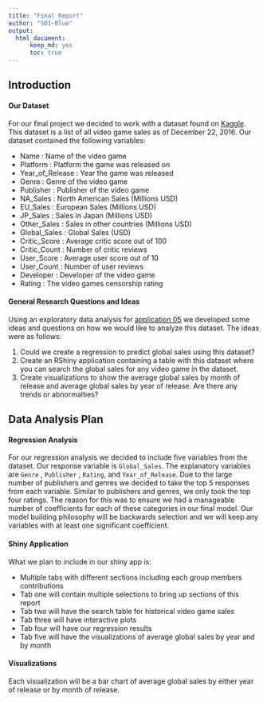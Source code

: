 ```yaml
---
title: "Final Report"
author: "S01-Blue"
output: 
  html_document:
      keep_md: yes
      toc: true
---
```





## Introduction

#### Our Dataset

For our final project we decided to work with a dataset found on [Kaggle](https://www.kaggle.com/). This dataset is a list of all video game sales as of December 22, 2016. Our dataset contained the following variables:

- Name : Name of the video game
- Platform : Platform the game was released on
- Year_of_Release : Year the game was released
- Genre : Genre of the video game
- Publisher : Publisher of the video game
- NA_Sales : North American Sales (Millions USD)
- EU_Sales : European Sales (Millions USD)
- JP_Sales : Sales in Japan (Millions USD)
- Other_Sales : Sales in other countries (Millions USD)
- Global_Sales : Global Sales (USD)
- Critic_Score : Average critic score out of 100
- Critic_Count : Number of critic reviews
- User_Score : Average user score out of 10
- User_Count : Number of user reviews
- Developer : Developer of the video game
- Rating : The video games censorship rating

#### General Research Questions and Ideas

Using an exploratory data analysis for [application 05](https://github.com/sta518/application05-s01-blue) we developed some ideas and questions on how we would like to analyze this dataset. The ideas were as follows:

1. Could we create a regression to predict global sales using this dataset?
2. Create an RShiny application containing a table with this dataset where you can search the global sales for any video game in the dataset.
3. Create visualizations to show the average global sales by month of release and average global sales by year of release. Are there any trends or abnormalties?

## Data Analysis Plan

#### Regression Analysis

For our regression analysis we decided to include five variables from the dataset. Our response variable is `Global_Sales`. The explanatory variables are `Genre` , `Publisher` , `Rating`, and `Year_of_Release`. Due to the large number of publishers and genres we decided to take the top 5 responses from each variable. Similar to publishers and genres, we only took the top four ratings. The reason for this was to ensure we had a manageable number of coefficients for each of these categories in our final model. Our model building philosophy will be backwards selection and we will keep any variables with at least one significant coefficient.

#### Shiny Application

What we plan to include in our shiny app is:

- Multiple tabs with different sections including each group members contributions
- Tab one will contain multiple selections to bring up sections of this report
- Tab two will have the search table for historical video game sales
- Tab three will have interactive plots
- Tab four will have our regression results
- Tab five will have the visualizations of average global sales by year and by month

#### Visualizations

Each visualization will be a bar chart of average global sales by either year of release or by month of release.



















